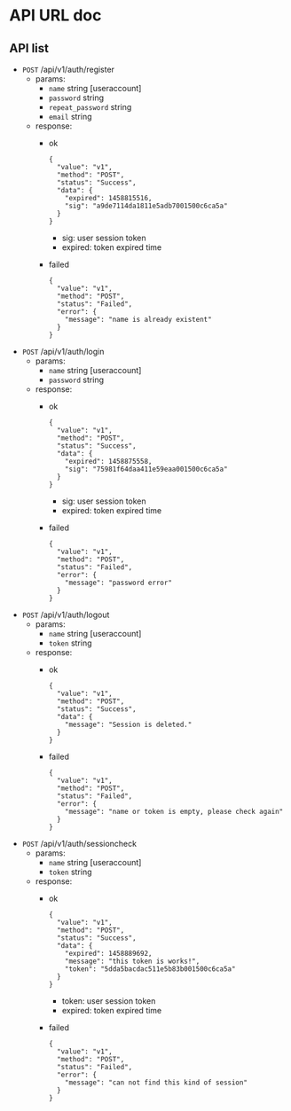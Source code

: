 # API URL doc

## API list
* `POST` /api/v1/auth/register
  * params:
    * `name` string [useraccount]
    * `password` string
    * `repeat_password` string
    * `email` string
  * response:
    * ok

      ```
      {
        "value": "v1",
        "method": "POST",
        "status": "Success",
        "data": {
          "expired": 1458815516,
          "sig": "a9de7114da1811e5adb7001500c6ca5a"
        }
      }
      ```
      * sig: user session token
      * expired: token expired time
    * failed
      ```
      {
        "value": "v1",
        "method": "POST",
        "status": "Failed",
        "error": {
          "message": "name is already existent"
        }
      }
      ```
* `POST` /api/v1/auth/login
  * params:
    * `name` string [useraccount]
    * `password` string
  * response:
    * ok

      ```
      {
        "value": "v1",
        "method": "POST",
        "status": "Success",
        "data": {
          "expired": 1458875558,
          "sig": "75981f64daa411e59eaa001500c6ca5a"
        }
      }
      ```
      * sig: user session token
      * expired: token expired time
    * failed
      ```
      {
        "value": "v1",
        "method": "POST",
        "status": "Failed",
        "error": {
          "message": "password error"
        }
      }
      ```
* `POST` /api/v1/auth/logout
  * params:
    * `name` string [useraccount]
    * `token` string
  * response:
    * ok

      ```
      {
        "value": "v1",
        "method": "POST",
        "status": "Success",
        "data": {
          "message": "Session is deleted."
        }
      }
      ```
    * failed
      ```
      {
        "value": "v1",
        "method": "POST",
        "status": "Failed",
        "error": {
          "message": "name or token is empty, please check again"
        }
      }
      ```
* `POST` /api/v1/auth/sessioncheck
  * params:
    * `name` string [useraccount]
    * `token` string
  * response:
    * ok

      ```
      {
        "value": "v1",
        "method": "POST",
        "status": "Success",
        "data": {
          "expired": 1458889692,
          "message": "this token is works!",
          "token": "5dda5bacdac511e5b83b001500c6ca5a"
        }
      }
      ```
      * token: user session token
      * expired: token expired time
    * failed
      ```
      {
        "value": "v1",
        "method": "POST",
        "status": "Failed",
        "error": {
          "message": "can not find this kind of session"
        }
      }
      ```
